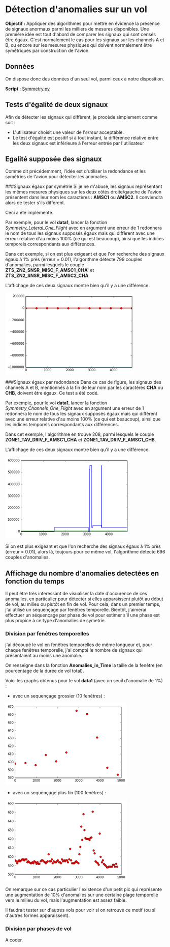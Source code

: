 ﻿# Détection d'anomalies sur un vol


**Objectif :**
Appliquer des algorithmes pour mettre en évidence la présence de signaux anormaux parmi les milliers de mesures disponibles. Une première idée est tout d'abord de comparer les signaux qui sont censés être égaux. C'est normalement le cas pour les signaux sur les channels A et B, ou encore sur les mesures physiques qui doivent normalement être symétriques par construction de l'avion. 

## Données

On dispose donc des données d'un seul vol, parmi ceux à notre disposition.

**Script :** [Symmetry.py](https://github.com/YuanxiangFranck/PIE_ISAE_Essais_Vol/blob/master/algorithms/Symmetry.py)

## Tests d'égalité de deux signaux

Afin de détecter les signaux qui diffèrent, je procède simplement comme suit :
* L'utilisateur choisit une valeur de l'*erreur* acceptable.
* Le test d'égalité est positif si à tout instant, la différence relative entre les deux signaux est inférieure à l'erreur entrée par l'utilisateur

## Egalité supposée des signaux

Comme dit précédemment, l'idée est d'utiliser la redondance et les symétries de l'avion pour détecter les anomalies.

###Signaux égaux par symétrie
Si je ne m'abuse, les signaux représentant les mêmes mesures physiques sur les deux côtés droite/gauche de l'avion présentent dans leur nom les caractères : **AMSC1** ou **AMSC2**. Il conviendra alors de tester s'ils diffèrent.

Ceci a été implémenté. 

Par exemple, pour le vol **data1**, lancer la fonction *Symmetry_Lateral_One_Flight* avec en argument une erreur de 1 redonnera le nom de tous les signaux supposés égaux mais qui diffèrent avec une erreur relative d'au moins 100% (ce qui est beaucoup), ainsi que les indices temporels correspondants aux différences.

 Dans cet exemple, si on est plus exigeant et que l'on recherche des signaux égaux à 1% près (erreur = 0.01), l'algorithme détecte 799 couples d'anomalies, parmi lesquels le couple **ZTS_ZN2_SNSR_MISC_F_AMSC1_CHA'** et **ZTS_ZN2_SNSR_MISC_F_AMSC2_CHA**. 

L'affichage de ces deux signaux montre bien qu'il y a une différence.

![image](lateral_anomaly.png)



###Signaux égaux par redondance
Dans ce cas de figure, les signaux des channels A et B, mentionnés à la fin de leur nom par les caractères **CHA** ou **CHB**, doivent être égaux. Ce test a été codé.

Par exemple, pour le vol **data1**, lancer la fonction *Symmetry_Channels_One_Flight* avec en argument une erreur de 1 redonnera le nom de tous les signaux supposés égaux mais qui diffèrent avec une erreur relative d'au moins 100% (ce qui est beaucoup), ainsi que les indices temporels correspondants aux différences.

 Dans cet exemple, l'algorithme en trouve 208, parmi lesquels le couple **ZONE1_TAV_DRIV_F_AMSC1_CHA** et **ZONE1_TAV_DRIV_F_AMSC1_CHB**. 

L'affichage de ces deux signaux montre bien qu'il y a une différence.

![image](redondance_anomaly.png)


Si on est plus exigeant et que l'on recherche des signaux égaux à 1% près (erreur = 0.01), alors là, toujours pour ce même vol, l'algorithme détecte 696 couples d'anomalies.


## Affichage du nombre d'anomalies detectées en fonction du temps
Il peut être très interessant de visualiser la date d'occurence de ces anomalies, en particulier pour détecter si elles apparaissent plutôt au début de vol, au milieu ou plutôt en fin de vol.
Pour cela, dans un premier temps, j'ai utilisé un sequençage par fenêtres temporelle. Bientôt, j'aimerai effectuer un séquençage par phase de vol pour estimer s'il une phase est plus propice à ce type d'anomalies de symetrie.

### Division par fenêtres temporelles

 j'ai découpé le vol en fenêtres temporelles de même longueur et, pour chaque fenêtres temporelle, j'ai compté le nombre de signaux qui présentaient au moins une anomalie.

On renseigne dans la fonction **Anomalies_in_Time** la taille de la fenêtre (en pourcentage de la durée de vol total).

Voici les graphs obtenus pour le vol **data1** (avec un seuil d'anomalie de 1%) :
* avec un sequençage grossier (10 fenêtres) : 

![image](distribution_anomalies_in_time_big_window.png)

* avec un sequençage plus fin (100 fenêtres) : 

![image](distribution_anomalies_in_time.png)

On remarque sur ce cas particulier l'existence d'un petit pic qui représente une augmentation de 10% d'anomalies sur une certaine plage temporelle vers le milieu du vol, mais l'augmentation est assez faible.

Il faudrait tester sur d'autres vols pour voir si on retrouve ce motif (ou si d'autres formes apparaissent).


### Division par phases de vol

A coder.